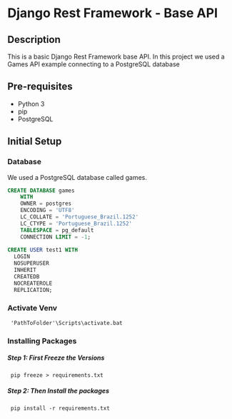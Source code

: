 # Django Rest Framework - Base API

## Description

This is a basic Django Rest Framework base API.
In this project we used a Games API example connecting to a PostgreSQL database

## Pre-requisites

* Python 3
* pip
* PostgreSQL

## Initial Setup

### Database

We used a PostgreSQL database called games.

`````sql
CREATE DATABASE games
    WITH 
    OWNER = postgres
    ENCODING = 'UTF8'
    LC_COLLATE = 'Portuguese_Brazil.1252'
    LC_CTYPE = 'Portuguese_Brazil.1252'
    TABLESPACE = pg_default
    CONNECTION LIMIT = -1;
    
CREATE USER test1 WITH
  LOGIN
  NOSUPERUSER
  INHERIT
  CREATEDB
  NOCREATEROLE
  REPLICATION;
`````

### Activate Venv

<p><code> 'PathToFolder'\Scripts\activate.bat</code></p>

### Installing Packages

##### Step 1: First Freeze the Versions
<p><code> pip freeze > requirements.txt </code></p>

##### Step 2: Then Install the packages
<p><code> pip install -r requirements.txt </code></p>
